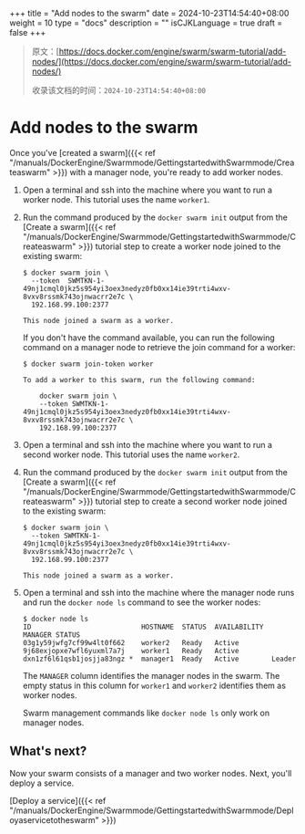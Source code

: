 +++
title = "Add nodes to the swarm"
date = 2024-10-23T14:54:40+08:00
weight = 10
type = "docs"
description = ""
isCJKLanguage = true
draft = false
+++

> 原文：[https://docs.docker.com/engine/swarm/swarm-tutorial/add-nodes/](https://docs.docker.com/engine/swarm/swarm-tutorial/add-nodes/)
>
> 收录该文档的时间：`2024-10-23T14:54:40+08:00`

# Add nodes to the swarm

Once you've [created a swarm]({{< ref "/manuals/DockerEngine/Swarmmode/GettingstartedwithSwarmmode/Createaswarm" >}}) with a manager node, you're ready to add worker nodes.

1. Open a terminal and ssh into the machine where you want to run a worker node. This tutorial uses the name `worker1`.

2. Run the command produced by the `docker swarm init` output from the [Create a swarm]({{< ref "/manuals/DockerEngine/Swarmmode/GettingstartedwithSwarmmode/Createaswarm" >}}) tutorial step to create a worker node joined to the existing swarm:

   

   ```console
   $ docker swarm join \
     --token  SWMTKN-1-49nj1cmql0jkz5s954yi3oex3nedyz0fb0xx14ie39trti4wxv-8vxv8rssmk743ojnwacrr2e7c \
     192.168.99.100:2377
   
   This node joined a swarm as a worker.
   ```

   If you don't have the command available, you can run the following command on a manager node to retrieve the join command for a worker:

   

   ```console
   $ docker swarm join-token worker
   
   To add a worker to this swarm, run the following command:
   
       docker swarm join \
       --token SWMTKN-1-49nj1cmql0jkz5s954yi3oex3nedyz0fb0xx14ie39trti4wxv-8vxv8rssmk743ojnwacrr2e7c \
       192.168.99.100:2377
   ```

3. Open a terminal and ssh into the machine where you want to run a second worker node. This tutorial uses the name `worker2`.

4. Run the command produced by the `docker swarm init` output from the [Create a swarm]({{< ref "/manuals/DockerEngine/Swarmmode/GettingstartedwithSwarmmode/Createaswarm" >}}) tutorial step to create a second worker node joined to the existing swarm:

   

   ```console
   $ docker swarm join \
     --token SWMTKN-1-49nj1cmql0jkz5s954yi3oex3nedyz0fb0xx14ie39trti4wxv-8vxv8rssmk743ojnwacrr2e7c \
     192.168.99.100:2377
   
   This node joined a swarm as a worker.
   ```

5. Open a terminal and ssh into the machine where the manager node runs and run the `docker node ls` command to see the worker nodes:

   

   ```console
   $ docker node ls
   ID                           HOSTNAME  STATUS  AVAILABILITY  MANAGER STATUS
   03g1y59jwfg7cf99w4lt0f662    worker2   Ready   Active
   9j68exjopxe7wfl6yuxml7a7j    worker1   Ready   Active
   dxn1zf6l61qsb1josjja83ngz *  manager1  Ready   Active        Leader
   ```

   The `MANAGER` column identifies the manager nodes in the swarm. The empty status in this column for `worker1` and `worker2` identifies them as worker nodes.

   Swarm management commands like `docker node ls` only work on manager nodes.

## What's next?

Now your swarm consists of a manager and two worker nodes. Next, you'll deploy a service.

[Deploy a service]({{< ref "/manuals/DockerEngine/Swarmmode/GettingstartedwithSwarmmode/Deployaservicetotheswarm" >}})
